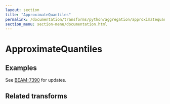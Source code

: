 ```yaml
---
layout: section
title: "ApproximateQuantiles"
permalink: /documentation/transforms/python/aggregation/approximatequantiles/
section_menu: section-menu/documentation.html
---
```

<!--
Licensed under the Apache License, Version 2.0 (the "License");
you may not use this file except in compliance with the License.
You may obtain a copy of the License at

http://www.apache.org/licenses/LICENSE-2.0

Unless required by applicable law or agreed to in writing, software
distributed under the License is distributed on an "AS IS" BASIS,
WITHOUT WARRANTIES OR CONDITIONS OF ANY KIND, either express or implied.
See the License for the specific language governing permissions and
limitations under the License.
-->

# ApproximateQuantiles

## Examples
See [BEAM-7390](https://issues.apache.org/jira/browse/BEAM-7390) for updates. 

## Related transforms